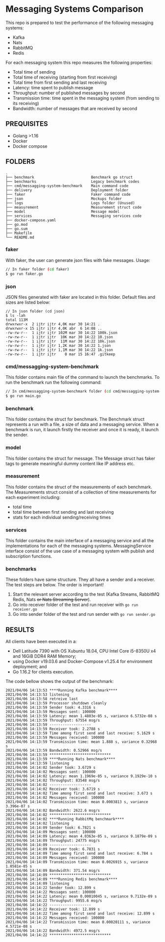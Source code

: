 # Messaging Systems Comparison
This repo is prepared to test the performance of the following messaging systems:

- Kafka
- Nats
- RabbitMQ
- Redis

For each messaging system this repo measures the following properties:

- Total time of sending
- Total time of receiving (starting from first receiving)
- Total time from first sending and last receiving
- Latency: time spent to publish message
- Throughput: number of published messages by second
- Transmission time: time spent in the messaging system (from sending to its receiving)
- Bandwidth: number of messages that are received by second

## PREQUISITES

- Golang >1.16
- Docker
- Docker compose

## FOLDERS
```
.
├── benchmark                          Benchmark go struct
├── benchmarks                         Legacy benchmark codes
├── cmd/messagging-system-benchmark    Main command code
├── delivery                           Deployment folder
├── faker                              Faker command code
├── json                               Mockups folder
├── logs                               Logs folder (Unused)
├── measurement                        Measurement struct code
├── model                              Message model
├── services                           Messaging services code
├── docker-compose.yaml
├── go.mod
├── go.sum
├── Makefile
└── README.md
```
### faker
With faker, the user can generate json files with fake messages. Usage:
```sh
// In faker folder (cd faker)
$ go run faker.go
```
### json
JSON files generated with faker are located in this folder. Default files and sizes are listed below:
```shell
// In json folder (cd json)
$ ls -lah
total 113M
drwxrwxr-x  2 ijtr ijtr 4,0K mar 30 14:21 .
drwxrwxr-x 15 ijtr ijtr 4,0K abr  6 14:08 ..
-rw-rw-r--  1 ijtr ijtr 102M mar 30 14:22 100k.json
-rw-rw-r--  1 ijtr ijtr  10K mar 30 14:22 10.json
-rw-rw-r--  1 ijtr ijtr  11M mar 30 14:22 10k.json
-rw-rw-r--  1 ijtr ijtr 1,2K mar 30 14:22 1.json
-rw-rw-r--  1 ijtr ijtr 1,1M mar 30 14:22 1k.json
-rw-rw-r--  1 ijtr ijtr    0 mar 15 16:47 .gitkeep
```

### cmd/messagging-system-benchmark
This folder contains main file of the command to launch the benchmarks. To run the benchmark run the following command:
```sh
// In cmd/messagging-system-benchmark folder (cd cmd/messagging-system-benchmark)
$ go run main.go
```

### benchmark
This folder contains the struct for benchmark. The Benchmark struct represents a run with a file, a size of data and a messaging service. When a benchmark is run, it launch firstly the receiver and once it is ready, it launch the sender.

### model
This folder contains the struct for message. The Message struct has faker tags to generate meaningful dummy content like IP address etc.

### measurement
This folder contains the struct of the measurements of each benchmark. The Measurements struct consist of a collection of time measurements for each experiment including:
- total time
- total time between first sending and last receiving
- stats for each individual sending/receiving times

### services
This folder contains the main interface of a messaging service and all the implementations for each of the messaging systems. MessagingService interface consist of the use case of a messaging system with publish and subscription functions.

### benchmarks
These folders have same structure. They all have a sender and a receiver. The test steps are below. The order is important!

1. Start the relevant server according to the test (Kafka Streams, RabbitMQ Redis, Nats ~~or Nats Streaming Server~~).
2. Go into receiver folder of the test and run receiver with `go run receiver.go`
3. Go into sender folder of the test and run sender with `go run sender.go`

## RESULTS

All clients have been executed in a:

- Dell Latitude 7390 with OS Xubuntu 18.04, CPU Intel Core i5-8350U x4 and 16GiB DDR4 RAM Memory;
- using Docker v19.03.6 and Docker-Compose v1.25.4 for environment deployment; and
- Go 1.16.2 for clients execution.

The code bellow shows the output of the benchmark:

```
2021/04/06 14:13:53 ****Running Kafka benchmark****
2021/04/06 14:13:53 listening
2021/04/06 14:13:58 retreive last
2021/04/06 14:13:59 Processor shutdown cleanly
2021/04/06 14:13:59 Sender took: 4.3316 s
2021/04/06 14:13:59 Messages sent: 100000
2021/04/06 14:13:59 Latency: mean 1.4803e-05 s, variance 6.5732e-08 s
2021/04/06 14:13:59 Throughput: 67554 msg/s
2021/04/06 14:13:59 -------------------
2021/04/06 14:13:59 Receiver took: 2.2788 s
2021/04/06 14:13:59 Time among first send and last receive: 5.1629 s
2021/04/06 14:13:59 Messages received: 100000
2021/04/06 14:13:59 Transmission time: mean 1.888 s, variance 0.32968 s
2021/04/06 14:13:59 Bandwidth: 0.52966 msg/s
2021/04/06 14:13:59 ****************************
2021/04/06 14:13:59 ****Running Nats benchmark****
2021/04/06 14:13:59 listening
2021/04/06 14:14:02 Sender took: 3.6729 s
2021/04/06 14:14:02 Messages sent: 100000
2021/04/06 14:14:02 Latency: mean 1.1969e-05 s, variance 9.1929e-10 s
2021/04/06 14:14:02 Throughput: 83548 msg/s
2021/04/06 14:14:02 -------------------
2021/04/06 14:14:02 Receiver took: 3.6719 s
2021/04/06 14:14:02 Time among first send and last receive: 3.673 s
2021/04/06 14:14:02 Messages received: 100000
2021/04/06 14:14:02 Transmission time: mean 0.0003813 s, variance 3.396e-07 s
2021/04/06 14:14:02 Bandwidth: 2622.6 msg/s
2021/04/06 14:14:02 ****************************
2021/04/06 14:14:02 ****Running RabbitMq benchmark****
2021/04/06 14:14:02 listening
2021/04/06 14:14:09 Sender took: 6.7821 s
2021/04/06 14:14:09 Messages sent: 100000
2021/04/06 14:14:09 Latency: mean 4.0363e-05 s, variance 9.1879e-09 s
2021/04/06 14:14:09 Throughput: 24775 msg/s
2021/04/06 14:14:09 -------------------
2021/04/06 14:14:09 Receiver took: 6.7831 s
2021/04/06 14:14:09 Time among first send and last receive: 6.784 s
2021/04/06 14:14:09 Messages received: 100000
2021/04/06 14:14:09 Transmission time: mean 0.0026915 s, variance 1.0581e-05 s
2021/04/06 14:14:09 Bandwidth: 371.54 msg/s
2021/04/06 14:14:09 ****************************
2021/04/06 14:14:09 ****Running Redis benchmark****
2021/04/06 14:14:09 listening
2021/04/06 14:14:22 Sender took: 12.899 s
2021/04/06 14:14:22 Messages sent: 100000
2021/04/06 14:14:22 Latency: mean 0.00010045 s, variance 9.7132e-09 s
2021/04/06 14:14:22 Throughput: 9955.6 msg/s
2021/04/06 14:14:22 -------------------
2021/04/06 14:14:22 Receiver took: 12.899 s
2021/04/06 14:14:22 Time among first send and last receive: 12.899 s
2021/04/06 14:14:22 Messages received: 100000
2021/04/06 14:14:22 Transmission time: mean 0.00020111 s, variance 4.5721e-08 s
2021/04/06 14:14:22 Bandwidth: 4972.5 msg/s
2021/04/06 14:14:22 ****************************
```


